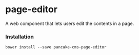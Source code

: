 # page-editor

A web component that lets users edit the contents in a page.

### Installation

```shell
bower install --save pancake-cms-page-editor
```